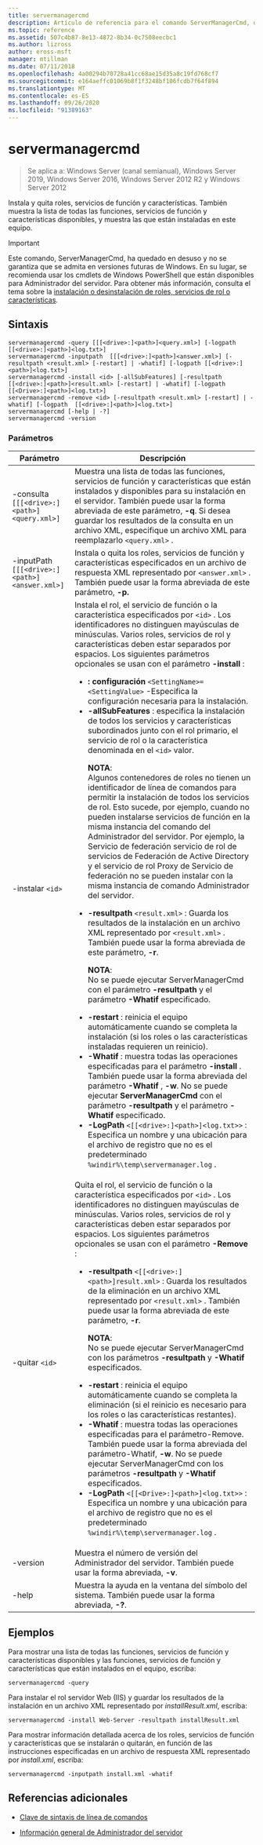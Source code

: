 ```yaml
---
title: servermanagercmd
description: Artículo de referencia para el comando ServerManagerCmd, que instala y quita roles, servicios de función y características.
ms.topic: reference
ms.assetid: 507c4b87-8e13-4872-8b34-0c7508eecbc1
ms.author: lizross
author: eross-msft
manager: mtillman
ms.date: 07/11/2018
ms.openlocfilehash: 4a00294b70728a41cc68ae15d35a8c19fd768cf7
ms.sourcegitcommit: e164aeffc01069b8f1f3248bf106fcdb7f64f894
ms.translationtype: MT
ms.contentlocale: es-ES
ms.lasthandoff: 09/26/2020
ms.locfileid: "91389163"
---
```

# <a name="servermanagercmd"></a>servermanagercmd

> Se aplica a: Windows Server (canal semianual), Windows Server 2019, Windows Server 2016, Windows Server 2012 R2 y Windows Server 2012

Instala y quita roles, servicios de función y características. También muestra la lista de todas las funciones, servicios de función y características disponibles, y muestra las que están instaladas en este equipo.

> [!IMPORTANT]
> Este comando, ServerManagerCmd, ha quedado en desuso y no se garantiza que se admita en versiones futuras de Windows. En su lugar, se recomienda usar los cmdlets de Windows PowerShell que están disponibles para Administrador del servidor. Para obtener más información, consulta el tema sobre la [instalación o desinstalación de roles, servicios de rol o características](/administration/server-manager/install-or-uninstall-roles-role-services-or-features).

## <a name="syntax"></a>Sintaxis

```
servermanagercmd -query [[[<drive>:]<path>]<query.xml>] [-logpath [[<drive>:]<path>]<log.txt>]
servermanagercmd -inputpath  [[[<drive>:]<path>]<answer.xml>] [-resultpath <result.xml> [-restart] | -whatif] [-logpath [[<drive>:]<path>]<log.txt>]
servermanagercmd -install <id> [-allSubFeatures] [-resultpath [[<drive>:]<path>]<result.xml> [-restart] | -whatif] [-logpath [[<Drive>:]<path>]<log.txt>]
servermanagercmd -remove <id> [-resultpath <result.xml> [-restart] | -whatif] [-logpath  [[<drive>:]<path>]<log.txt>]
servermanagercmd [-help | -?]
servermanagercmd -version
```

### <a name="parameters"></a>Parámetros

| Parámetro | Descripción |
|--|--|
| -consulta `[[[<drive>:]<path>]<query.xml>]` | Muestra una lista de todas las funciones, servicios de función y características que están instalados y disponibles para su instalación en el servidor. También puede usar la forma abreviada de este parámetro, **-q**. Si desea guardar los resultados de la consulta en un archivo XML, especifique un archivo XML para reemplazarlo `<query.xml>` . |
| -inputPath  `[[[<drive>:]<path>]<answer.xml>]` | Instala o quita los roles, servicios de función y características especificados en un archivo de respuesta XML representado por `<answer.xml>` . También puede usar la forma abreviada de este parámetro, **-p.** |
| -instalar `<id>` | Instala el rol, el servicio de función o la característica especificados por `<id>` . Los identificadores no distinguen mayúsculas de minúsculas. Varios roles, servicios de rol y características deben estar separados por espacios. Los siguientes parámetros opcionales se usan con el parámetro **-install** :<ul><li>**: configuración** `<SettingName>=<SettingValue>` -Especifica la configuración necesaria para la instalación.</li><li>**-allSubFeatures** : especifica la instalación de todos los servicios y características subordinados junto con el rol primario, el servicio de rol o la característica denominada en el `<id>` valor.<p>**NOTA**:<br>Algunos contenedores de roles no tienen un identificador de línea de comandos para permitir la instalación de todos los servicios de rol. Esto sucede, por ejemplo, cuando no pueden instalarse servicios de función en la misma instancia del comando del Administrador del servidor. Por ejemplo, la Servicio de federación servicio de rol de servicios de Federación de Active Directory y el servicio de rol Proxy de Servicio de federación no se pueden instalar con la misma instancia de comando Administrador del servidor.</li><li>**-resultpath** `<result.xml>` : Guarda los resultados de la instalación en un archivo XML representado por `<result.xml>` . También puede usar la forma abreviada de este parámetro, **-r**.<p>**NOTA**:<br>No se puede ejecutar ServerManagerCmd con el parámetro **-resultpath** y el parámetro **-Whatif** especificado.</li><li>**-restart** : reinicia el equipo automáticamente cuando se completa la instalación (si los roles o las características instaladas requieren un reinicio).</li><li>**-Whatif** : muestra todas las operaciones especificadas para el parámetro **-install** . También puede usar la forma abreviada del parámetro **-Whatif** , **-w**. No se puede ejecutar **ServerManagerCmd** con el parámetro **-resultpath** y el parámetro **-Whatif** especificado.</li><li>**-LogPath** `<[[<drive>:]<path>]<log.txt>>` : Especifica un nombre y una ubicación para el archivo de registro que no es el predeterminado `%windir%\temp\servermanager.log` .</li></ul> |
| -quitar `<id>` | Quita el rol, el servicio de función o la característica especificados por `<id>` . Los identificadores no distinguen mayúsculas de minúsculas. Varios roles, servicios de rol y características deben estar separados por espacios. Los siguientes parámetros opcionales se usan con el parámetro **-Remove** :<ul><li>**-resultpath** `<[[<drive>:]<path>]result.xml>` : Guarda los resultados de la eliminación en un archivo XML representado por `<result.xml>` . También puede usar la forma abreviada de este parámetro, **-r**.<p>**NOTA**:<br>No se puede ejecutar ServerManagerCmd con los parámetros **-resultpath** y **-Whatif** especificados.</li><li>**-restart** : reinicia el equipo automáticamente cuando se completa la eliminación (si el reinicio es necesario para los roles o las características restantes).</li><li>**-Whatif** : muestra todas las operaciones especificadas para el parámetro-Remove. También puede usar la forma abreviada del parámetro-Whatif, **-w**. No se puede ejecutar ServerManagerCmd con los parámetros **-resultpath** y **-Whatif** especificados.</li><li>**-LogPath** `<[[<Drive>:]<path>]<log.txt>>` : Especifica un nombre y una ubicación para el archivo de registro que no es el predeterminado `%windir%\temp\servermanager.log` .</li></ul> |
| -version | Muestra el número de versión del Administrador del servidor. También puede usar la forma abreviada, **-v**. |
| -help | Muestra la ayuda en la ventana del símbolo del sistema. También puede usar la forma abreviada, **-?**. |

## <a name="examples"></a>Ejemplos

Para mostrar una lista de todas las funciones, servicios de función y características disponibles y las funciones, servicios de función y características que están instalados en el equipo, escriba:

```
servermanagercmd -query
```

Para instalar el rol servidor Web (IIS) y guardar los resultados de la instalación en un archivo XML representado por *installResult.xml*, escriba:

```
servermanagercmd -install Web-Server -resultpath installResult.xml
```

Para mostrar información detallada acerca de los roles, servicios de función y características que se instalarán o quitarán, en función de las instrucciones especificadas en un archivo de respuesta XML representado por *install.xml*, escriba:

```
servermanagercmd -inputpath install.xml -whatif
```

## <a name="additional-references"></a>Referencias adicionales

- [Clave de sintaxis de línea de comandos](command-line-syntax-key.md)

- [Información general de Administrador del servidor](/administration/server-manager/server-manager)
